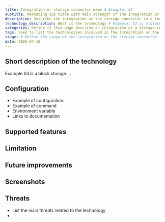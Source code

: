 ```yaml
---
title: Integration or storage connector name # Example: S3
subtitle: Marketing sub title with main strength of the integration or the storage connector #  Example:  Protect your S3 data against, rogue deletion, ransomware and other threats.
description: Describe the integration or the storage connector in a few words # Example: Use the S3, object storage integration with any compatible S3 backend to back up, restore or duplicate it.
technology_description: What is the technology # Example: S3 is a block storage...
categories: Define if this page describe an intagration or a storage connector. This field is a list with only one element "- integration" or "- storage connector" # Example: - integration 
tags: Used to list the technologies involved in the integration or the storage connector. This field is a list with multiple elements. # Example: - s3 - object storage - - s3 - minio - Ceph RGW - Scality Zenko - object storage
stage: # Define the stage of the integration or the storage connector. This field is a list with only one element "coming soon" or "beta" or "stable" # Example: stable
date: 2025-04-16
---
```


## Short description of the technology 
Example S3 is a block storage....

## Configuration

- Example of configuration
- Example of command
- Environment variable
- Links to documentation

## Supported features

## Limitation

## Future improvements

## Screenshots

## Threats
- List the main threats related to the technology
- 



